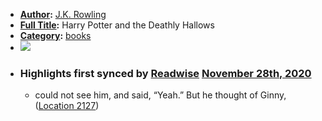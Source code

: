 - **[Author](<Author.md>):** [J.K. Rowling](<J.K. Rowling.md>)
- **[Full Title](<Full Title.md>):** Harry Potter and the Deathly Hallows
- **[Category](<Category.md>):** [books](<books.md>)
- ![](https://images-na.ssl-images-amazon.com/images/I/51OQVtEhvrL._SL200_.jpg)
- ### Highlights first synced by [Readwise](<Readwise.md>) [November 28th, 2020](<November 28th, 2020.md>)
    - could not see him, and said, “Yeah.” But he thought of Ginny, ([Location 2127](https://readwise.io/to_kindle?action=open&asin=B0192CTMWS&location=2127))
